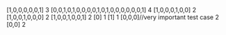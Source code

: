 [1,0,0,0,0,0,1]
3
[0,0,1,0,1,0,0,0,0,1,0,1,0,0,0,0,0,0,1]
4
[1,0,0,0,1,0,0]
2
[1,0,0,1,0,0,0]
2
[1,0,0,1,0,0,1]
2
[0]
1
[1]
1
[0,0,0]//very important test case
2
[0,0]
2
​